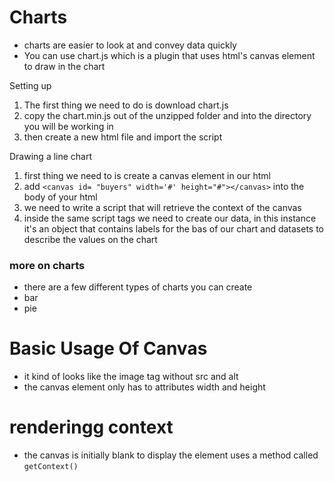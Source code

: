 # Charts
- charts are easier to look at and convey data quickly
- You can use chart.js which is a plugin that uses html's canvas element to draw in the chart

Setting up
1. The first thing we need to do is download chart.js
2. copy the chart.min.js out of the unzipped folder and into the directory you will be working in
3. then create a new html file and import the script


Drawing a line chart
1. first thing we need to is create a canvas element in our html
2. add `<canvas id= "buyers" width='#' height="#"></canvas>` into the body of your html
3. we need to write a script that will retrieve the context of the canvas 
4. inside the same script tags we need to create our data, in this instance it's an object that contains labels for the bas of our chart and datasets to describe the values on the chart
### more on charts
- there are a few different types of charts you can create
- bar
- pie

# Basic Usage Of Canvas
- it kind of looks like the image tag without src and alt
- the canvas element only has to attributes width and height
# renderingg context
- the canvas is initially blank to display the element uses a method called `getContext()`